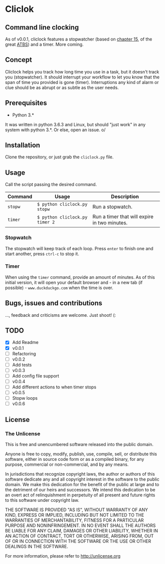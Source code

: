 # Cliclok
## Command line clocking

As of v0.0.1, cliclock features a stopwatcher (based on [chapter
15](https://automatetheboringstuff.com/chapter15/), of the great
[ATBS](http://automatetheboringstuff.com/)) and a timer. More coming.

## Concept

Cliclock helps you track how long time you use in a task, but it doesn't track
you (stopwatcher). It should interrupt your workflow to let you know that the
span of time you provided is gone (timer). Interruptions any kind of alarm or
clue should be as abrupt or as subtle as the user needs.

## Prerequisites

* Python 3.\* 

It was written in python 3.6.3 and Linux, but should "just work" in any system
with python 3.\*. Or else, open an issue. o/

## Installation

Clone the repository, or just grab the `cliclock.py` file.

## Usage

Call the script passing the desired command.

| Command | Usage | Description |
|---------|-------|-------------|
|`stopw`  | `$ python cliclock.py stopw` | Run a stopwatch. |
|`timer`  | `$ python cliclock.py timer 2` | Run a timer that will expire in two minutes. |

### Stopwatch

The stopwatch will keep track of each loop. Press `enter` to finish one and
start another, press `ctrl-c` to stop it.

### Timer

When using the `timer` command, provide an amount of minutes. As of this initial
version, it will open your default browser and - in a new tab (if possible) - 
`www.duckduckgo.com` when the time is over.

## Bugs, issues and contributions

..., feedback and criticisms are welcome. Just shoot! (:

## TODO

- [X] Add Readme
- [X] v0.0.1
- [ ] Refactoring
- [ ] v0.0.2
- [ ] Add tests
- [ ] v0.0.3
- [ ] Add config file support
- [ ] v0.0.4
- [ ] Add different actions to when timer stops
- [ ] v0.0.5
- [ ] Stopw loops
- [ ] v0.0.6

## License
### The Unlicense

This is free and unencumbered software released into the public domain.

Anyone is free to copy, modify, publish, use, compile, sell, or
distribute this software, either in source code form or as a compiled
binary, for any purpose, commercial or non-commercial, and by any
means.

In jurisdictions that recognize copyright laws, the author or authors
of this software dedicate any and all copyright interest in the
software to the public domain. We make this dedication for the benefit
of the public at large and to the detriment of our heirs and
successors. We intend this dedication to be an overt act of
relinquishment in perpetuity of all present and future rights to this
software under copyright law.

THE SOFTWARE IS PROVIDED "AS IS", WITHOUT WARRANTY OF ANY KIND,
EXPRESS OR IMPLIED, INCLUDING BUT NOT LIMITED TO THE WARRANTIES OF
MERCHANTABILITY, FITNESS FOR A PARTICULAR PURPOSE AND NONINFRINGEMENT.
IN NO EVENT SHALL THE AUTHORS BE LIABLE FOR ANY CLAIM, DAMAGES OR
OTHER LIABILITY, WHETHER IN AN ACTION OF CONTRACT, TORT OR OTHERWISE,
ARISING FROM, OUT OF OR IN CONNECTION WITH THE SOFTWARE OR THE USE OR
OTHER DEALINGS IN THE SOFTWARE.

For more information, please refer to <http://unlicense.org>
